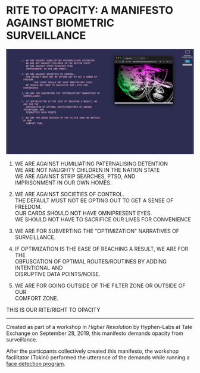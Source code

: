 # RITE TO OPACITY: A MANIFESTO AGAINST BIOMETRIC SURVEILLANCE

![Screen shot of performance](assets/Performance.png)

1. WE ARE AGAINST HUMILIATING PATERNALISING DETENTION  
   WE ARE NOT NAUGHTY CHILDREN IN THE NATION STATE  
   WE ARE AGAINST STRIP SEARCHES, PTSD, AND  
   IMPRISONMENT IN OUR OWN HOMES.

2. WE ARE AGAINST SOCIETIES OF CONTROL.  
   THE DEFAULT MUST NOT BE OPTING OUT TO GET A SENSE OF FREEDOM.  
 	 OUR CARDS SHOULD NOT HAVE OMNIPRESENT EYES.  
   WE SHOULD NOT HAVE TO SACRIFICE OUR LIVES FOR CONVENIENCE
   
3. WE ARE FOR SUBVERTING THE "OPTIMIZATION" NARRATIVES OF SURVEILLANCE.
 
4. IF OPTIMIZATION IS THE EASE OF REACHING A RESULT, WE ARE FOR THE  
   OBFUSCATION OF OPTIMAL ROUTES/ROUTINES BY ADDING INTENTIONAL AND  
   DISRUPTIVE DATA POINTS/NOISE.

5. WE ARE FOR GOING OUTSIDE OF THE FILTER ZONE OR OUTSIDE OF OUR  
   COMFORT ZONE.
   
  THIS IS OUR RITE/RIGHT TO OPACITY

---

Created as part of a workshop in *Higher Resolution* by Hyphen-Labs at
Tate Exchange on September 28, 2019, this manifesto demands opacity from surveillance.

After the particpants collectively created this manifesto, the workshop facilitator (Tokini)
performed the utterance of the demands while running a [face detection program](https://github.com/stc/face-tracking-p5js).